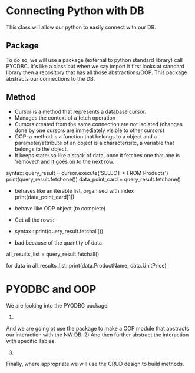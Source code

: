 # Connecting Python with DB

This class will allow our python to easily connect with our DB.

## Package
To do so, we will use a package (external to python standard library) call PYODBC.
It's like a class but when we say import it first looks at standard library then a repository that has all those abstractions/OOP.
This package abstracts our connections to the DB.

## Method
- Cursor is a method that represents a database cursor. 
- Manages the context of a fetch operation 
- Cursors created from the same connection are not isolated (changes done by one cursors are immediately visible to other cursors)
- OOP: a method is a function that belongs to a object and a parameter/attribute of an object is a characterisitc, a variable that belongs to the object.
- It keeps state: so like a stack of data, once it fetches one that one is 'removed' and it goes on to the next row.

syntax: 
query_result = cursor.execute('SELECT * FROM Products')
print(query_result.fetchone())
data_point_card = query_result.fetchone()
- behaves like an iterable list, organised with index
print(data_point_card[1])
- behave like OOP object (to complete)

- Get all the rows:
- syntax : print(query_result.fetchall())
- bad because of the quantity of data

all_results_list = query_result.fetchall()

for data in all_results_list:
    print(data.ProductName, data.UnitPrice)

# PYODBC and OOP

We are looking into the PYODBC package. 

1)
And we are going ot use the package to make a OOP module that abstracts our interaction with the NW DB. 
2)
And then further abstract the interaction with specific Tables. 

3)
Finally, where appropriate we will use the CRUD design to build methods. 


    
